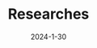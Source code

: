 ---
# Leave the homepage title empty to use the site title
title: Researches
date: 2024-1-30
type: landing

sections:
  - block: markdown
    content:
      title: Research1
      subtitle:
      text: '**Hello** world!'
    design:
      columns: '1'
---